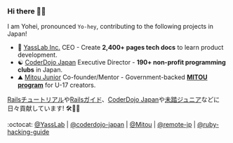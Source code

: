 ### Hi there 👋😆 

I am Yohei, pronounced `Yo-hey`, contributing to the following projects in Japan!

- :gem: [YassLab Inc.](https://yasslab.jp/) CEO - Create **2,400+ pages tech docs** to learn product development.
- :yin_yang: [CoderDojo Japan](https://coderdojo.jp/) Executive Director - **190+ non-profit programming clubs** in Japan.
- :mountain: [Mitou Junior](https://jr.mitou.org/english) Co-founder/Mentor - Government-backed **[MITOU program](https://www.ipa.go.jp/en/about/it-talents/mitou.html)** for U-17 creators.

[Railsチュートリアル](https://railstutorial.jp/)や[Railsガイド](https://railsguides.jp/)、[CoderDojo Japan](https://coderdojo.jp/)や[未踏ジュニア](https://jr.mitou.org/)などに日々貢献しています! 🛠💨✨

:octocat: [@YassLab](https://github.com/yasslab) | [@coderdojo-japan](https://github.com/coderdojo-japan) | [@Mitou](https://github.com/mitou) | [@remote-jp](https://github.com/remote-jp) | [@ruby-hacking-guide](https://github.com/ruby-hacking-guide)

<a rel="me" href="https://ruby.social/@yasulab"></a>
